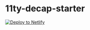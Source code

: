 # 11ty-decap-starter

[![Deploy to Netlify](https://www.netlify.com/img/deploy/button.svg)](https://app.netlify.com/start/deploy?repository=https://github.com/markup-mitchell/11ty-decap-starter/)
